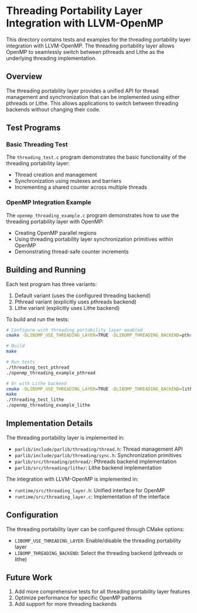 # Threading Portability Layer Integration with LLVM-OpenMP

This directory contains tests and examples for the threading portability layer integration with LLVM-OpenMP. The threading portability layer allows OpenMP to seamlessly switch between pthreads and Lithe as the underlying threading implementation.

## Overview

The threading portability layer provides a unified API for thread management and synchronization that can be implemented using either pthreads or Lithe. This allows applications to switch between threading backends without changing their code.

## Test Programs

### Basic Threading Test

The `threading_test.c` program demonstrates the basic functionality of the threading portability layer:

- Thread creation and management
- Synchronization using mutexes and barriers
- Incrementing a shared counter across multiple threads

### OpenMP Integration Example

The `openmp_threading_example.c` program demonstrates how to use the threading portability layer with OpenMP:

- Creating OpenMP parallel regions
- Using threading portability layer synchronization primitives within OpenMP
- Demonstrating thread-safe counter increments

## Building and Running

Each test program has three variants:

1. Default variant (uses the configured threading backend)
2. Pthread variant (explicitly uses pthreads backend)
3. Lithe variant (explicitly uses Lithe backend)

To build and run the tests:

```bash
# Configure with threading portability layer enabled
cmake -DLIBOMP_USE_THREADING_LAYER=TRUE -DLIBOMP_THREADING_BACKEND=pthreads ..

# Build
make

# Run tests
./threading_test_pthread
./openmp_threading_example_pthread

# Or with Lithe backend
cmake -DLIBOMP_USE_THREADING_LAYER=TRUE -DLIBOMP_THREADING_BACKEND=lithe ..
make
./threading_test_lithe
./openmp_threading_example_lithe
```

## Implementation Details

The threading portability layer is implemented in:

- `parlib/include/parlib/threading/thread.h`: Thread management API
- `parlib/include/parlib/threading/sync.h`: Synchronization primitives
- `parlib/src/threading/pthread/`: Pthreads backend implementation
- `parlib/src/threading/lithe/`: Lithe backend implementation

The integration with LLVM-OpenMP is implemented in:

- `runtime/src/threading_layer.h`: Unified interface for OpenMP
- `runtime/src/threading_layer.c`: Implementation of the interface

## Configuration

The threading portability layer can be configured through CMake options:

- `LIBOMP_USE_THREADING_LAYER`: Enable/disable the threading portability layer
- `LIBOMP_THREADING_BACKEND`: Select the threading backend (pthreads or lithe)

## Future Work

1. Add more comprehensive tests for all threading portability layer features
2. Optimize performance for specific OpenMP patterns
3. Add support for more threading backends
